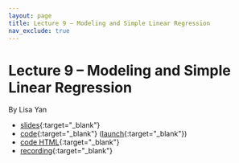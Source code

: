 ```yaml
---
layout: page
title: Lecture 9 – Modeling and Simple Linear Regression
nav_exclude: true
---
```


# Lecture 9 – Modeling and Simple Linear Regression

By Lisa Yan

- [slides](https://docs.google.com/presentation/d/1SnfnL2A0EvSyEYXG_15YYUnP1u-xISkNrholjdaQKbg/edit?usp=sharing){:target="_blank"}
- [code](https://github.com/DS-100/sp22/tree/main/lec/lec09){:target="_blank"} ([launch](
https://data100.datahub.berkeley.edu/hub/user-redirect/git-pull?repo=https%3A%2F%2Fgithub.com%2FDS-100%2Fsp22&urlpath=lab%2Ftree%2Fsp22%2Flec%2Flec09%2Flec09.ipynb&branch=main){:target="_blank"})
- [code HTML](../../resources/assets/lectures/lec09/lec09.html){:target="_blank"}
- [recording](https://youtu.be/57MNA5Qb61Q){:target="_blank"}

<!--
**The Quick Checks for this lecture are not yet ready to be released; please check back later.** A reminder – the right column of the table below contains _Quick Checks_. These are **not** required but suggested to help you check your understanding.

<table>
<colgroup>
<col style="width: 25%" />
<col style="width: 25%" />
<col style="width: 25%" />
</colgroup>
<thead>
<tr class="header">
<th></th>
<th>Video</th>
<th>Quick Check</th>
</tr>
</thead>
<tbody>
<tr>
<tr>
<td><strong>9.1</strong> <br>Introduction</td>
<td><iframe width="300" height="300" height src="https://youtube.com/embed/ICupEbT0VHM" frameborder="0" allow="accelerometer; autoplay; encrypted-media; gyroscope; picture-in-picture" allowfullscreen></iframe></td>
<td></td>
</tr>
<tr>
<td><strong>9.2</strong> <br>Motivation</td>
<td><iframe width="300" height="300" height src="https://youtube.com/embed/ryrha1Qz1UY" frameborder="0" allow="accelerometer; autoplay; encrypted-media; gyroscope; picture-in-picture" allowfullscreen></iframe></td>
<td><a href="" target="\_blank">9.2</a></td>
</tr>
<tr>
<td><strong>9.3</strong> <br>Types of Relationships</td>
<td><iframe width="300" height="500" height src="https://youtube.com/embed/vGgKqxUPX7A" frameborder="0" allow="accelerometer; autoplay; encrypted-media; gyroscope; picture-in-picture" allowfullscreen></iframe></td>
<td><a href="" target="\_blank">9.3</a></td>
</tr>
<tr>
<td><strong>9.4</strong> <br>Join Tables</td>
<td><iframe width="300" height="500" height src="https://youtube.com/embed/FAYKJT1TFUA" frameborder="0" allow="accelerometer; autoplay; encrypted-media; gyroscope; picture-in-picture" allowfullscreen></iframe></td>
<td><a href="" target="\_blank">9.4</a></td>
</tr>
<tr>
<td><strong>9.5</strong> <br>Handling Null</td>
<td><iframe width="300" height="300" height src="https://youtube.com/embed/LEMkOxv599U" frameborder="0" allow="accelerometer; autoplay; encrypted-media; gyroscope; picture-in-picture" allowfullscreen></iframe></td>
<td><a href="" target="\_blank">9.5</a></td>
</tr>
<tr>
<td><strong>9.6</strong> <br>Subsampling</td>
<td><iframe width="300" height="300" height src="https://youtube.com/embed/iq-n9cUBxeY" frameborder="0" allow="accelerometer; autoplay; encrypted-media; gyroscope; picture-in-picture" allowfullscreen></iframe></td>
<td><a href="" target="\_blank">9.6</a></td>
</tr>
<tr>
<td><strong>9.7</strong> <br>Practice</td>
<td><iframe width="300" height="300" height src="https://youtube.com/embed/6vkZUwkoAwM" frameborder="0" allow="accelerometer; autoplay; encrypted-media; gyroscope; picture-in-picture" allowfullscreen></iframe></td>
<td><a href="" target="\_blank">9.7</a></td>
</tr>
<tr>
<td><strong>9.8</strong> <br>Conclusion</td>
<td><iframe width="300" height="300" height src="https://youtube.com/embed/8Q9cIg4s8v8" frameborder="0" allow="accelerometer; autoplay; encrypted-media; gyroscope; picture-in-picture" allowfullscreen></iframe></td>
<td><a href="" target="\_blank">9.8</a></td>
</tr>
-->
